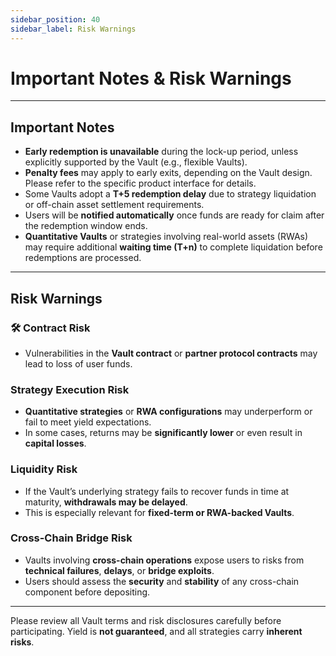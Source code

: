 ```yaml
---
sidebar_position: 40
sidebar_label: Risk Warnings
---
```


#  Important Notes & Risk Warnings

---

##  Important Notes

- **Early redemption is unavailable** during the lock-up period, unless explicitly supported by the Vault (e.g., flexible Vaults).
- **Penalty fees** may apply to early exits, depending on the Vault design. Please refer to the specific product interface for details.
- Some Vaults adopt a **T+5 redemption delay** due to strategy liquidation or off-chain asset settlement requirements.
- Users will be **notified automatically** once funds are ready for claim after the redemption window ends.
- **Quantitative Vaults** or strategies involving real-world assets (RWAs) may require additional **waiting time (T+n)** to complete liquidation before redemptions are processed.

---

##  Risk Warnings

### 🛠 Contract Risk
- Vulnerabilities in the **Vault contract** or **partner protocol contracts** may lead to loss of user funds.

###  Strategy Execution Risk
- **Quantitative strategies** or **RWA configurations** may underperform or fail to meet yield expectations.
- In some cases, returns may be **significantly lower** or even result in **capital losses**.

###  Liquidity Risk
- If the Vault’s underlying strategy fails to recover funds in time at maturity, **withdrawals may be delayed**.
- This is especially relevant for **fixed-term or RWA-backed Vaults**.

###  Cross-Chain Bridge Risk
- Vaults involving **cross-chain operations** expose users to risks from **technical failures**, **delays**, or **bridge exploits**.
- Users should assess the **security** and **stability** of any cross-chain component before depositing.

---

Please review all Vault terms and risk disclosures carefully before participating. Yield is **not guaranteed**, and all strategies carry **inherent risks**.
